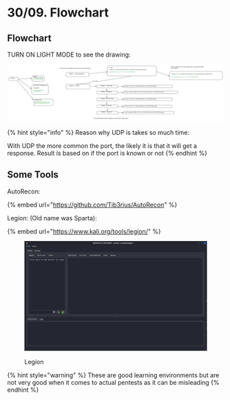 # 30/09. Flowchart

## Flowchart

TURN ON LIGHT MODE to see the drawing:

<img src="../../.gitbook/assets/file.excalidraw (3).svg" alt="Infrastructure Test Flowchart" class="gitbook-drawing">

{% hint style="info" %}
Reason why UDP is takes so much time:

With UDP the more common the port, the likely it is that it will get a response. Result is based on if the port is known or not
{% endhint %}

## Some Tools

AutoRecon:

{% embed url="https://github.com/Tib3rius/AutoRecon" %}

Legion: (Old name was Sparta):

{% embed url="https://www.kali.org/tools/legion/" %}

<figure><img src="../../.gitbook/assets/image (2) (1) (1) (1) (1) (1).png" alt=""><figcaption><p>Legion</p></figcaption></figure>

{% hint style="warning" %}
These are good learning environments but are not very good when it comes to actual pentests as it can be misleading
{% endhint %}
